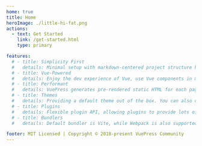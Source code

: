 ```yaml
---
home: true
title: Home 
heroImage: ./little-hi-fat.png
actions:
  - text: Get Started
    link: /get-started.html
    type: primary

features:
  # - title: Simplicity First
  #   details: Minimal setup with markdown-centered project structure helps you focus on writing.
  # - title: Vue-Powered
  #   details: Enjoy the dev experience of Vue, use Vue components in markdown, and develop custom themes with Vue.
  # - title: Performant
  #   details: VuePress generates pre-rendered static HTML for each page, and runs as an SPA once a page is loaded.
  # - title: Themes
  #   details: Providing a default theme out of the box. You can also choose a community theme or create your own one.
  # - title: Plugins
  #   details: Flexible plugin API, allowing plugins to provide lots of plug-and-play features for your site.
  # - title: Bundlers
  #   details: Default bundler is Vite, while Webpack is also supported. Choose the one you like!

footer: MIT Licensed | Copyright © 2018-present VuePress Community
---
```


[default-theme-home]: https://vuejs.press/reference/default-theme/frontmatter.html#home-page

